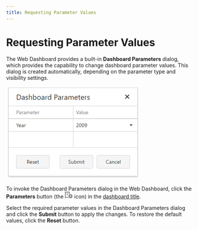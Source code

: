 ```yaml
---
title: Requesting Parameter Values
---
```

# Requesting Parameter Values
The Web Dashboard provides a built-in **Dashboard Parameters** dialog, which provides the capability to change dashboard parameter values. This dialog is created automatically, depending on the parameter type and visibility settings.

![Parameters_DashboardParametersDialog_Web](../../../../images/Img21818.png)

To invoke the Dashboard Parameters dialog in the Web Dashboard, click the **Parameters** button (the ![Parameters_ParametersButtonWin_Title](../../../../images/Img21814.png) icon) in the [dashboard title](../../../../../dashboard-for-web/articles/web-dashboard-designer-mode/dashboard-layout/dashboard-title.md).

Select the required parameter values in the Dashboard Parameters dialog and click the **Submit** button to apply the changes. To restore the default values, click the **Reset** button.